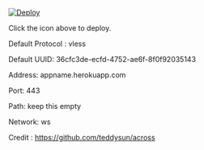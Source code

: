 [![Deploy](https://www.herokucdn.com/deploy/button.png)](https://dashboard.heroku.com/new?template=https://github.com/imjanindu/xray-heroku)

Click the icon above to deploy.

Default Protocol : vless

Default UUID: 36cfc3de-ecfd-4752-ae6f-8f0f92035143

Address: appname.herokuapp.com

Port: 443

Path: keep this empty

Network: ws

Credit : https://github.com/teddysun/across

